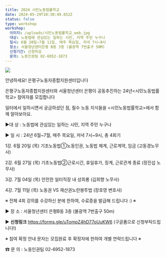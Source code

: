 ```yaml
---
title: 2024 시민노동법률학교
date: 2024-05-29T10:30:49.652Z
status: false
type: workshop
workshop:
  이미지: /uploads/시민노동법률학교_web.jpg
  대상: 노동법에 관심있는 일하는 시민, 지역 주민 누구나
  일시: 6월 20일~7월 11일, 매주 목요일, 저녁 7시~9시
  장소: 서울청년센터은평 B동 3층 (불광역 7번출구 50M)
  신청기간: 신청마감
  문의: 노동인권팀 02-6952-1873
---
```

![](/uploads/시민노동법률학교_web.jpg)

안녕하세요! 
은평구노동자종합지원센터입니다 

은평구노동자종합지원센터와 서울청년센터 은평이 공동추진하는
24년<시민노동법률학교> 참여자를 모집합니다 

일터에서 일하시면서 궁금하셨던 점, 필수 노동 지식들을
<시민노동법률학교>에서 함께 알아보아요.

▶대 상 :  노동법에 관심있는 일하는 시민, 지역 주민 누구나

▶ 일 시 :  24년 6월\~7월, 매주 목요일, 저녁 7시\~9시, 총 4회기

1강. 6월 20일 (목) 기초노동법①노동인권, 노동법 체계, 근로계약, 임금 (고동경노무사)

2강. 6월 27일 (목) 기초노동법②근로시간, 휴일휴가, 징계, 근로관계 종료 (정진섭 노무사)

3강. 7월 04일 (목) 안전한 일터직장 내 성희롱 (김희향 노무사)

4강. 7월 11일 (목) 노동권 VS 재산권노란봉투법 (장호영 변호사)

 ※   전체 4회 강의를 수강하신 분에 한하여, 수료증을 발급해 드립니다 :)  ※

▶ 장 소 :  서울청년센터 은평B동 3층 (불광역 7번출구 50m)

▶ **신청링크** https://forms.gle/uTompZ4hD77oUuKW6 (구글폼으로 신청부탁드립니다!)

※ 참여 확정 안내 문자는 모집완료 후 확정자에 한하여 개별 연락드립니다 ※  

☎ 문 의 : 노동인권팀   02-6952-1873